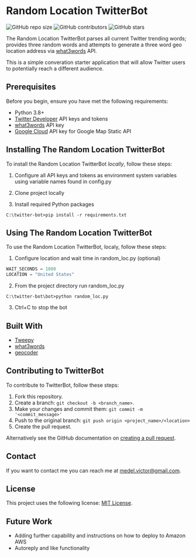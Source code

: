 # Random Location TwitterBot

![GitHub repo size](https://img.shields.io/github/repo-size/victormedel/twitterbot)
![GitHub contributors](https://img.shields.io/github/contributors/victormedel/twitterbot)
![GitHub stars](https://img.shields.io/github/stars/victormedel/twitterbot?style=social)

The Random Location TwitterBot parses all current Twitter trending words; provides three random words and attempts to generate a three word geo location address via [what3words](https://what3words.com/about) API.

This is a simple converation starter application that will allow Twitter users to potentially reach a different audience.

## Prerequisites

Before you begin, ensure you have met the following requirements:

* Python 3.8+
* [Twitter Developer](https://developer.twitter.com/) API keys and tokens
* [what3words](https://developer.what3words.com/) API key
* [Google Cloud](https://cloud.google.com/apis) API key for Google Map Static API

## Installing The Random Location TwitterBot

To install the Random Location TwitterBot *locally*, follow these steps:

1. Configure all API keys and tokens as environment system variables using variable names found in config.py

2. Clone project locally

3. Install required Python packages

```
C:\twitter-bot>pip install -r requirements.txt
```

## Using The Random Location TwitterBot

To use the Random Location TwitterBot, localy, follow these steps:

1. Configure location and wait time in random_loc.py (optional)

```python
WAIT_SECONDS = 1800
LOCATION = "United States"
```

2. From the project directory run random_loc.py

```
C:\twitter-bot\bot>python random_loc.py
```

3. Ctrl+C to stop the bot


## Built With

* [Tweepy](https://www.tweepy.org/)
* [what3words](https://developer.what3words.com/tutorial/python)
* [geocoder](https://github.com/DenisCarriere/geocoder)

## Contributing to TwitterBot

To contribute to TwitterBot, follow these steps:

1. Fork this repository.
2. Create a branch: `git checkout -b <branch_name>`.
3. Make your changes and commit them: `git commit -m '<commit_message>'`
4. Push to the original branch: `git push origin <project_name>/<location>`
5. Create the pull request.

Alternatively see the GitHub documentation on [creating a pull request](https://help.github.com/en/github/collaborating-with-issues-and-pull-requests/creating-a-pull-request).

## Contact

If you want to contact me you can reach me at [medel.victor@gmail.com](mailto:medel.victor@gmail.com).

## License

This project uses the following license: [MIT License](LICENSE).

## Future Work

* Adding further capability and instructions on how to deploy to Amazon AWS
* Autoreply and like functionality